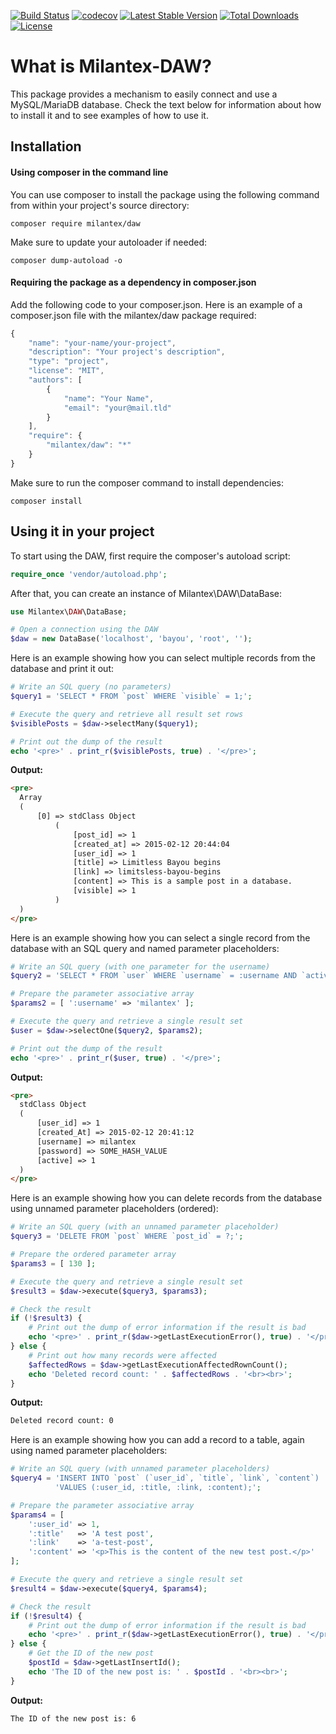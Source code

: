 [![Build Status](https://travis-ci.org/Milantex/milantex-daw.svg?branch=master)](https://travis-ci.org/Milantex/milantex-daw)
[![codecov](https://codecov.io/gh/Milantex/milantex-daw/branch/master/graph/badge.svg)](https://codecov.io/gh/Milantex/milantex-daw)
[![Latest Stable Version](https://poser.pugx.org/milantex/daw/v/stable)](https://packagist.org/packages/milantex/daw)
[![Total Downloads](https://poser.pugx.org/milantex/daw/downloads)](https://packagist.org/packages/milantex/daw)
[![License](https://poser.pugx.org/milantex/daw/license)](https://packagist.org/packages/milantex/daw)

# What is Milantex-DAW?
This package provides a mechanism to easily connect and use a MySQL/MariaDB database. Check the text below for information about how to install it and to see examples of how to use it.

## Installation
#### Using composer in the command line
You can use composer to install the package using the following command from within your project's source directory:

`composer require milantex/daw`

Make sure to update your autoloader if needed:

`composer dump-autoload -o`

#### Requiring the package as a dependency in composer.json
Add the following code to your composer.json. Here is an example of a composer.json file with the milantex/daw package required:

```javascript
{
    "name": "your-name/your-project",
    "description": "Your project's description",
    "type": "project",
    "license": "MIT",
    "authors": [
        {
            "name": "Your Name",
            "email": "your@mail.tld"
        }
    ],
    "require": {
        "milantex/daw": "*"
    }
}
```

Make sure to run the composer command to install dependencies:

`composer install`

## Using it in your project

To start using the DAW, first require the composer's autoload script:
```php
require_once 'vendor/autoload.php';
```
After that, you can create an instance of Milantex\DAW\DataBase:
```php
use Milantex\DAW\DataBase;

# Open a connection using the DAW
$daw = new DataBase('localhost', 'bayou', 'root', '');
```
Here is an example showing how you can select multiple records from the database and print it out:
```php
# Write an SQL query (no parameters)
$query1 = 'SELECT * FROM `post` WHERE `visible` = 1;';

# Execute the query and retrieve all result set rows
$visiblePosts = $daw->selectMany($query1);

# Print out the dump of the result
echo '<pre>' . print_r($visiblePosts, true) . '</pre>';
```

**Output:**
```html
<pre>
  Array
  (
      [0] => stdClass Object
          (
              [post_id] => 1
              [created_at] => 2015-02-12 20:44:04
              [user_id] => 1
              [title] => Limitless Bayou begins
              [link] => limitsless-bayou-begins
              [content] => This is a sample post in a database.
              [visible] => 1
          )
  )
</pre>
```
Here is an example showing how you can select a single record from the database with an SQL query and named parameter placeholders:
```php
# Write an SQL query (with one parameter for the username)
$query2 = 'SELECT * FROM `user` WHERE `username` = :username AND `active` = 1;';

# Prepare the parameter associative array
$params2 = [ ':username' => 'milantex' ];

# Execute the query and retrieve a single result set
$user = $daw->selectOne($query2, $params2);

# Print out the dump of the result
echo '<pre>' . print_r($user, true) . '</pre>';
```
**Output:**
```html
<pre>
  stdClass Object
  (
      [user_id] => 1
      [created_At] => 2015-02-12 20:41:12
      [username] => milantex
      [password] => SOME_HASH_VALUE
      [active] => 1
  )
</pre>
```
Here is an example showing how you can delete records from the database using unnamed parameter placeholders (ordered):
```php
# Write an SQL query (with an unnamed parameter placeholder)
$query3 = 'DELETE FROM `post` WHERE `post_id` = ?;';

# Prepare the ordered parameter array
$params3 = [ 130 ];

# Execute the query and retrieve a single result set
$result3 = $daw->execute($query3, $params3);

# Check the result
if (!$result3) {
	# Print out the dump of error information if the result is bad
	echo '<pre>' . print_r($daw->getLastExecutionError(), true) . '</pre>';
} else {
	# Print out how many records were affected
	$affectedRows = $daw->getLastExecutionAffectedRownCount();
	echo 'Deleted record count: ' . $affectedRows . '<br><br>';
}
```
**Output:**
```html
Deleted record count: 0
```
Here is an example showing how you can add a record to a table, again using named parameter placeholders:
```php
# Write an SQL query (with unnamed parameter placeholders)
$query4 = 'INSERT INTO `post` (`user_id`, `title`, `link`, `content`) '.
		  'VALUES (:user_id, :title, :link, :content);';

# Prepare the parameter associative array
$params4 = [
	':user_id' => 1,
	':title'   => 'A test post',
	':link'    => 'a-test-post',
	':content' => '<p>This is the content of the new test post.</p>'
];

# Execute the query and retrieve a single result set
$result4 = $daw->execute($query4, $params4);

# Check the result
if (!$result4) {
	# Print out the dump of error information if the result is bad
	echo '<pre>' . print_r($daw->getLastExecutionError(), true) . '</pre>';
} else {
	# Get the ID of the new post
	$postId = $daw->getLastInsertId();
	echo 'The ID of the new post is: ' . $postId . '<br><br>';
}
```
**Output:**
```html
The ID of the new post is: 6
```
